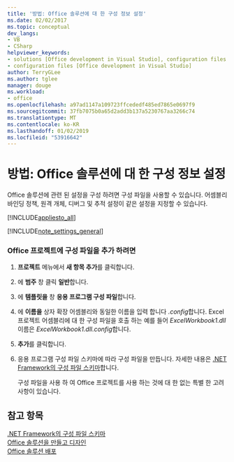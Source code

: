 ```yaml
---
title: '방법: Office 솔루션에 대 한 구성 정보 설정'
ms.date: 02/02/2017
ms.topic: conceptual
dev_langs:
- VB
- CSharp
helpviewer_keywords:
- solutions [Office development in Visual Studio], configuration files
- configuration files [Office development in Visual Studio]
author: TerryGLee
ms.author: tglee
manager: douge
ms.workload:
- office
ms.openlocfilehash: a97ad1147a109723ffcededf485ed7865e0697f9
ms.sourcegitcommit: 37fb7075b0a65d2add3b137a5230767aa3266c74
ms.translationtype: MT
ms.contentlocale: ko-KR
ms.lasthandoff: 01/02/2019
ms.locfileid: "53916642"
---
```

# <a name="how-to-set-up-configuration-information-for-an-office-solution"></a>방법: Office 솔루션에 대 한 구성 정보 설정
  Office 솔루션에 관련 된 설정을 구성 하려면 구성 파일을 사용할 수 있습니다. 어셈블리 바인딩 정책, 원격 개체, 디버그 및 추적 설정이 같은 설정을 지정할 수 있습니다.  
  
 [!INCLUDE[appliesto_all](../vsto/includes/appliesto-all-md.md)]  
  
 [!INCLUDE[note_settings_general](../sharepoint/includes/note-settings-general-md.md)]  
  
### <a name="to-add-a-configuration-file-to-your-office-project"></a>Office 프로젝트에 구성 파일을 추가 하려면  
  
1. **프로젝트** 메뉴에서 **새 항목 추가**를 클릭합니다.  
  
2. 에 **범주** 창 클릭 **일반**합니다.  
  
3. 에 **템플릿을** 창 **응용 프로그램 구성 파일**합니다.  
  
4. 에 **이름을** 상자 확장 어셈블리와 동일한 이름을 입력 합니다 *.config*합니다. Excel 프로젝트 어셈블리에 대 한 구성 파일을 호출 하는 예를 들어 *ExcelWorkbook1.dll* 이름은 *ExcelWorkbook1.dll.config*합니다.  
  
5. **추가**를 클릭합니다.  
  
6. 응용 프로그램 구성 파일 스키마에 따라 구성 파일을 만듭니다. 자세한 내용은 [.NET Framework의 구성 파일 스키마](/dotnet/framework/configure-apps/file-schema/index)합니다.  
  
   구성 파일을 사용 하 여 Office 프로젝트를 사용 하는 것에 대 한 없는 특별 한 고려 사항이 있습니다.  
  
## <a name="see-also"></a>참고 항목  
 [.NET Framework의 구성 파일 스키마](/dotnet/framework/configure-apps/file-schema/index)   
 [Office 솔루션을 만들고 디자인](../vsto/designing-and-creating-office-solutions.md)   
 [Office 솔루션 배포](../vsto/deploying-an-office-solution.md)  
